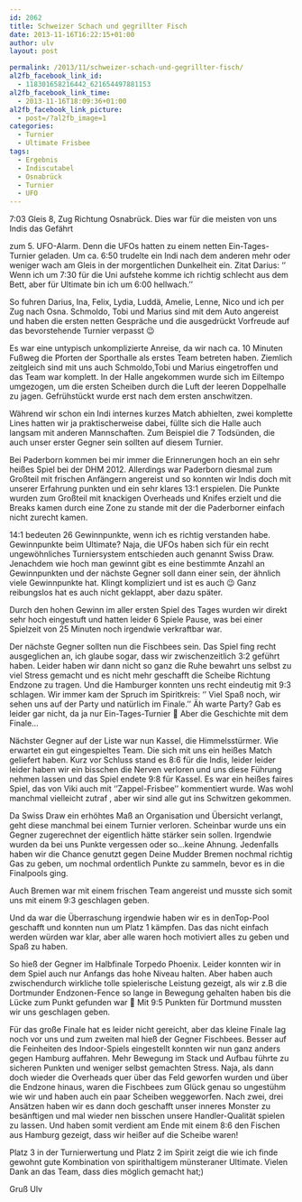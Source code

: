 ```yaml
---
id: 2062
title: Schweizer Schach und gegrillter Fisch
date: 2013-11-16T16:22:15+01:00
author: ulv
layout: post

permalink: /2013/11/schweizer-schach-und-gegrillter-fisch/
al2fb_facebook_link_id:
  - 118301658216442_621654497881153
al2fb_facebook_link_time:
  - 2013-11-16T18:09:36+01:00
al2fb_facebook_link_picture:
  - post=/?al2fb_image=1
categories:
  - Turnier
  - Ultimate Frisbee
tags:
  - Ergebnis
  - Indiscutabel
  - Osnabrück
  - Turnier
  - UFO
---
```

<p dir="ltr">
  7:03 Gleis 8, Zug Richtung Osnabrück. Dies war für die meisten von uns Indis das Gefährt
</p>

<p dir="ltr">
  zum 5. UFO-Alarm. Denn die UFOs hatten zu einem netten Ein-Tages-Turnier geladen. Um ca. 6:50 trudelte ein Indi nach dem anderen mehr oder weniger wach am Gleis in der morgentlichen Dunkelheit ein. Zitat Darius: ‘’ Wenn ich um 7:30 für die Uni aufstehe komme ich richtig schlecht aus dem Bett, aber für Ultimate bin ich um 6:00 hellwach.’’
</p>

<p dir="ltr">
  So fuhren Darius, Ina, Felix, Lydia, Luddä, Amelie, Lenne, Nico und ich per Zug nach Osna. Schmoldo, Tobi und Marius sind mit dem Auto angereist und haben die ersten netten Gespräche und die ausgedrückt Vorfreude auf das bevorstehende Turnier verpasst 😉
</p>

<p dir="ltr">
  Es war eine untypisch unkomplizierte Anreise, da wir nach ca. 10 Minuten Fußweg die Pforten der Sporthalle als erstes Team betreten haben. Ziemlich zeitgleich sind mit uns auch Schmoldo,Tobi und Marius eingetroffen und das Team war komplett. In der Halle angekommen wurde sich im Eiltempo umgezogen, um die ersten Scheiben durch die Luft der leeren Doppelhalle zu jagen. Gefrühstückt wurde erst nach dem ersten anschwitzen.
</p>

<p dir="ltr">
  Während wir schon ein Indi internes kurzes Match abhielten, <!--more-->zwei komplette Lines hatten wir ja praktischerweise dabei, füllte sich die Halle auch langsam mit anderen Mannschaften. Zum Beispiel die 7 Todsünden, die auch unser erster Gegner sein sollten auf diesem Turnier.
</p>

<p dir="ltr">
  Bei Paderborn kommen bei mir immer die Erinnerungen hoch an ein sehr heißes Spiel bei der DHM 2012. Allerdings war Paderborn diesmal zum Großteil mit frischen Anfängern angereist und so konnten wir Indis doch mit unserer Erfahrung punkten und ein sehr klares 13:1 erspielen. Die Punkte wurden zum Großteil mit knackigen Overheads und Knifes erzielt und die Breaks kamen durch eine Zone zu stande mit der die Paderborner einfach nicht zurecht kamen.
</p>

<p dir="ltr">
  14:1 bedeuten 26 Gewinnpunkte, wenn ich es richtig verstanden habe. Gewinnpunkte beim Ultimate? Naja, die UFOs haben sich für ein recht ungewöhnliches Turniersystem entschieden auch genannt Swiss Draw. Jenachdem wie hoch man gewinnt gibt es eine bestimmte Anzahl an Gewinnpunkten und der nächste Gegner soll dann einer sein, der ähnlich viele Gewinnpunkte hat. Klingt kompliziert und ist es auch 😉 Ganz reibungslos hat es auch nicht geklappt, aber dazu später.
</p>

<p dir="ltr">
  Durch den hohen Gewinn im aller ersten Spiel des Tages wurden wir direkt sehr hoch eingestuft und hatten leider 6 Spiele Pause, was bei einer Spielzeit von 25 Minuten noch irgendwie verkraftbar war.
</p>

<p dir="ltr">
  Der nächste Gegner sollten nun die Fischbees sein. Das Spiel fing recht ausgeglichen an, ich glaube sogar, dass wir zwischenzeitlich 3:2 geführt haben. Leider haben wir dann nicht so ganz die Ruhe bewahrt uns selbst zu viel Stress gemacht und es nicht mehr geschafft die Scheibe Richtung Endzone zu tragen. Und die Hamburger konnten uns recht eindeutig mit 9:3 schlagen. Wir immer kam der Spruch im Spiritkreis: ‘’ Viel Spaß noch, wir sehen uns auf der Party und natürlich im Finale.’’ Äh warte Party? Gab es leider gar nicht, da ja nur Ein-Tages-Turnier 🙁 Aber die Geschichte mit dem Finale…
</p>

<p dir="ltr">
  Nächster Gegner auf der Liste war nun Kassel, die Himmelsstürmer. Wie erwartet ein gut eingespieltes Team. Die sich mit uns ein heißes Match geliefert haben. Kurz vor Schluss stand es 8:6 für die Indis, leider leider leider haben wir ein bisschen die Nerven verloren und uns diese Führung nehmen lassen und das Spiel endete 9:8 für Kassel. Es war ein heißes faires Spiel, das von Viki auch mit ‘’Zappel-Frisbee’’ kommentiert wurde. Was wohl manchmal vielleicht zutraf , aber wir sind alle gut ins Schwitzen gekommen.
</p>

<p dir="ltr">
  Da Swiss Draw ein erhöhtes Maß an Organisation und Übersicht verlangt, geht diese manchmal bei einem Turnier verloren. Scheinbar wurde uns ein Gegner zugerechnet der eigentlich hätte stärker sein sollen. Irgendwie wurden da bei uns Punkte vergessen oder so&#8230;keine Ahnung. Jedenfalls haben wir die Chance genutzt gegen Deine Mudder Bremen nochmal richtig Gas zu geben, um nochmal ordentlich Punkte zu sammeln, bevor es in die Finalpools ging.
</p>

<p dir="ltr">
  Auch Bremen war mit einem frischen Team angereist und musste sich somit uns mit einem 9:3 geschlagen geben.
</p>

<p dir="ltr">
  Und da war die Überraschung irgendwie haben wir es in denTop-Pool geschafft und konnten nun um Platz 1 kämpfen. Das das nicht einfach werden würden war klar, aber alle waren hoch motiviert alles zu geben und Spaß zu haben.
</p>

<p dir="ltr">
  So hieß der Gegner im Halbfinale Torpedo Phoenix. Leider konnten wir in dem Spiel auch nur Anfangs das hohe Niveau halten. Aber haben auch zwischendurch wirkliche tolle spielerische Leistung gezeigt, als wir z.B die Dortmunder Endzonen-Fence so lange in Bewegung gehalten haben bis die Lücke zum Punkt gefunden war 🙂 Mit 9:5 Punkten für Dortmund mussten wir uns geschlagen geben.
</p>

<p dir="ltr">
  Für das große Finale hat es leider nicht gereicht, aber das kleine Finale lag noch vor uns und zum zweiten mal hieß der Gegner Fischbees. Besser auf die Feinheiten des Indoor-Spiels eingestellt konnten wir nun ganz anders gegen Hamburg auffahren. Mehr Bewegung im Stack und Aufbau führte zu sicheren Punkten und weniger selbst gemachten Stress. Naja, als dann doch wieder die Overheads quer über das Feld geworfen wurden und über die Endzone hinaus, waren die Fischbees zum Glück genau so ungestühm wie wir und haben auch ein paar Scheiben weggeworfen. Nach zwei, drei Ansätzen haben wir es dann doch geschafft unser inneres Monster zu besänftigen und mal wieder nen bisschen unsere Handler-Qualität spielen zu lassen. Und haben somit verdient am Ende mit einem 8:6 den Fischen aus Hamburg gezeigt, dass wir heißer auf die Scheibe waren!
</p>

<p dir="ltr">
  Platz 3 in der Turnierwertung und Platz 2 im Spirit zeigt die wie ich finde gewohnt gute Kombination von spirithaltigem münsteraner Ultimate. Vielen Dank an das Team, dass dies möglich gemacht hat;)
</p>

Gruß Ulv